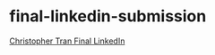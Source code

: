 # final-linkedin-submission

<!--- In the text below, please replace "Your Name" with your name, and provide a link to your LinkedIn in the parenthesis. --->

[Christopher Tran Final LinkedIn](https://www.linkedin.com/in/tran-c9836/)
